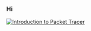 ### Hi

<!--START_SECTION:badges-->
[![Introduction to Packet Tracer](https://images.credly.com/size/110x110/images/09b6d58c-763a-4b40-aea1-787d8f46bbcd/Intro2PT.png)](http://www.credly.com/badges/46fe3d03-b641-450d-a3b9-7459807ba131 "Introduction to Packet Tracer")
<!--END_SECTION:badges-->
